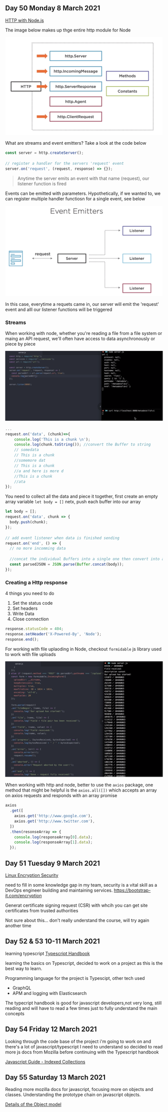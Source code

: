 ## Day 50 Monday 8 March 2021

[HTTP with Node.js](https://app.pluralsight.com/library/courses/http-with-nodejs/table-of-contents)

The image below makes up thge entire http module for Node

![Http module](images/http_module.png)

What are streams and event emitters? Take a look at the code below

```javascript
const server = http.createServer();

// register a handler for the servers 'request' event
server.on('request', (request, response) => {});
```

> Anytime the server emits an event with that name (request), our listener function is fired

Events can be emitted with parameters. Hypothetically, if we wanted to, we can register multiple handler functiosn for a single event, see below

![Event emitters](images/event_emitters.png)

In this case, everytime a requets came in, our server will emit the 'request' event and alll our listener functions will be triggered

### Streams

When working with node, whether you're reading a file from a file system or maing an API request, we'll often have access to data asynchronously or piece by piece

![Node url](images/url_module.png)

```javascript
...
request.on('data', (chunk)=>{
    console.log('This is a chunk \n');
    console.log(chunk.toString()); //convert the Buffer to string
    // somedata
    // This is a chunk
    //somemore dat
    // This is a chunk
    //a and here is more d
    //This is a chunk
    //ata
});
```

You need to collect all the data and piece it together, first create an empty array variable
`let body = []` netx, push each buffer into our array

```javascript
let body = [];
request.on('data', chunk => {
  body.push(chunk);
});

// add event listener when data is finished sending
request.on('end', () => {
  // no more incomming data

  //concat the individual Buffers into a single one then convert into a javascipt object with JSON.parse
  const parsedJSON = JSON.parse(Buffer.concat(body));
});
```

### Creating a Http response

4 things you need to do

1. Set the status code
2. Set headers
3. Write Data
4. Close connection

```javascript
response.statusCode = 404;
response.setHeader('X-Powered-By', 'Node');
response.end();
```

For working with file uplaoding in Node, checkout `formidable` js library used to work with file uploads

![Sungle file upload](images/single_file_upload.png)

When working with http and node, better to use the `axios` package,
one method that might be helpful is the `axios.all([])` which accepts an array on axios requests and responds with an array promise

```javascript
axios
  .get([
    axios.get('http://www.google.com'),
    axios.get('http://www.twitter.com'),
  ])
  .then(resonseArray => {
    console.log(responseArray[0].data);
    console.log(responseArray[1].data);
  });
```

## Day 51 Tuesday 9 March 2021

[Linux Encryption Security](https://app.pluralsight.com/library/courses/linux-encryption-security-lpic-3-303/table-of-contents)

need to fill in some knowledge gap in my team, security is a vital skill as a DevOps engineer building and maintaining services.
https://bootstrap-it.com/encryption

Generat certificate signing request (CSR) with whcih you can get site certificates from trusted authorities

Not sure about this... don't really understand the course, will try again another time

## Day 52 & 53 10-11 March 2021

learning typescript
[Typescript Handbook](https://www.typescriptlang.org/assets/typescript-handbook.pdf)

learning the basics on Typescript, decided to work on a project as this is the best way to learn.

Programming language for the project is Typescipt, other tech used

- GraphQL
- APM and logging with Elasticsearch

The typecript handbook is good for javascript developers,not very long, still reading and will have to read a few times just to fully understand the main concepts

## Day 54 Friday 12 March 2021

Looking through the code base of the project i'm going to work on and there's a lot of javascript/typescript I need to understand so decided to read more js docs from Mozilla before continuing with the Typescript handbook

[Javascript Guide - Indexed Collections](https://developer.mozilla.org/en-US/docs/Web/JavaScript/Guide/Indexed_collections)

## Day 55 Saturday 13 March 2021

Reading more mozilla docs for javascript, focusing more on objects and classes. Understanding the prototype chain on javascript objects.

[Details of the Object model](https://developer.mozilla.org/en-US/docs/Web/JavaScript/Guide/Details_of_the_Object_Model)
